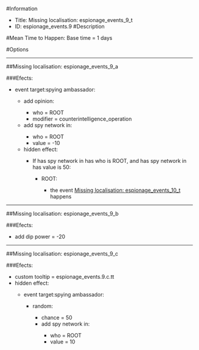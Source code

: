 #Information
 - Title: Missing localisation: espionage_events_9_t
 - ID: espionage_events.9
#Description

#Mean Time to Happen:
Base time = 1 days

#Options

___
##Missing localisation: espionage_events_9_a

###Efects:<ul><li>event target:spying ambassador:</li><ul><li>add opinion:</li><ul><li>who = ROOT</li><li>modifier = counterintelligence_operation</li></ul><li>add spy network in:</li><ul><li>who = ROOT</li><li>value = -10</li></ul><li>hidden effect:</li><ul><li>If has spy network in has who is ROOT, and has spy network in has value is 50:</li><ul><li>ROOT:</li><ul><li>the event [Missing localisation: espionage_events_10_t](../events/missing_localisation_espionage_events_10_t.md) happens</li></ul></ul></ul></ul></ul>

___
##Missing localisation: espionage_events_9_b

###Efects:<ul><li>add dip power = -20</li></ul>

___
##Missing localisation: espionage_events_9_c

###Efects:<ul><li>custom tooltip = espionage_events.9.c.tt</li><li>hidden effect:</li><ul><li>event target:spying ambassador:</li><ul><li>random:</li><ul><li>chance = 50</li><li>add spy network in:</li><ul><li>who = ROOT</li><li>value = 10</li></ul></ul></ul></ul></ul>
